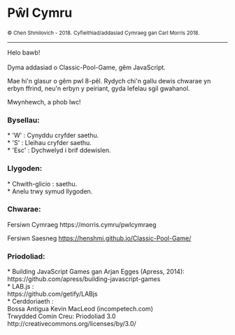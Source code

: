 <h1>Pŵl Cymru</h1>
<small>© Chen Shmilovich - 2018.</small>
<small>Cyfieithiad/addasiad Cymraeg gan Carl Morris 2018.</small>
<hr>

Helo bawb!<br><br>
Dyma addasiad o Classic-Pool-Game, gêm JavaScript.<br>

Mae hi'n glasur o gêm pwl 8-pêl.
Rydych chi'n gallu dewis chwarae yn erbyn ffrind, neu'n erbyn y peiriant, gyda lefelau sgil gwahanol.

Mwynhewch, a phob lwc!

<h3>Bysellau:</h3>
* 'W' : Cynyddu cryfder saethu.<br>
* 'S' : Lleihau cryfder saethu.<br>
* 'Esc' : Dychwelyd i brif ddewislen.<br>

<h3>Llygoden:</h3>
* Chwith-glicio : saethu.<br>
* Anelu trwy symud llygoden.<br>

<h3>Chwarae:</h3>
Fersiwn Cymraeg
https://morris.cymru/pwlcymraeg

Fersiwn Saesneg
https://henshmi.github.io/Classic-Pool-Game/

<h3>Priodoliad:</h3>
* Building JavaScript Games gan Arjan Egges (Apress, 2014):<br>
  https://github.com/apress/building-javascript-games
  <br>
* LAB.js :<br>
  https://github.com/getify/LABjs
  <br>
* Cerddoriaeth :<br>
  Bossa Antigua Kevin MacLeod (incompetech.com)<br>
  Trwydded Comin Creu: Priodoliad 3.0<br>
  http://creativecommons.org/licenses/by/3.0/


